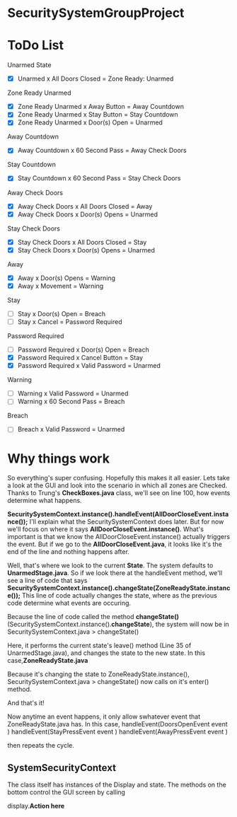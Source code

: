 # SecuritySystemGroupProject

<h1> ToDo List </h1>
Unarmed State

  - [X] Unarmed x All Doors Closed = Zone Ready: Unarmed

Zone Ready Unarmed
  - [X] Zone Ready Unarmed x Away Button = Away Countdown
  - [X] Zone Ready Unarmed x Stay Button = Stay Countdown
  - [X] Zone Ready Unarmed x Door(s) Open = Unarmed

Away Countdown
  - [X] Away Countdown x 60 Second Pass = Away Check Doors

Stay Countdown
  - [X] Stay Countdown x 60 Second Pass = Stay Check Doors

Away Check Doors
  - [X] Away Check Doors x All Doors Closed = Away
  - [X] Away Check Doors x Door(s) Opens = Unarmed

Stay Check Doors
  - [X] Stay Check Doors x All Doors Closed = Stay
  - [X] Stay Check Doors x Door(s) Opens = Unarmed

Away
  - [X] Away x Door(s) Opens = Warning
  - [X] Away x Movement = Warning

Stay
  - [ ] Stay x Door(s) Open = Breach
  - [ ] Stay x Cancel = Password Required

Password Required
  - [ ] Password Required x Door(s) Open = Breach
  - [X] Password Required x Cancel Button = Stay
  - [X] Password Required x Valid Password = Unarmed

Warning
  - [ ] Warning x Valid Password = Unarmed
  - [ ] Warning x 60 Second Pass = Breach

Breach
  - [ ] Breach x Valid Password = Unarmed
  
  
<h1> Why things work </h1>

So everything's super confusing. Hopefully this makes it all easier. 
Lets take a look at the GUI and look into the scenario in which all zones are Checked.
Thanks to Trung's **CheckBoxes.java** class, we'll see on line 100, how events determine what happens.

<b>SecuritySystemContext.instance().handleEvent(AllDoorCloseEvent.instance());</b> 
I'll explain what the SecuritySystemContext does later. But for now we'll focus on where it says **AllDoorCloseEvent.instance()**. What's important is that we know the AllDoorCloseEvent.instance() actually triggers the event. But if we go to the **AllDoorCloseEvent.java**, it looks like it's the end of the line and nothing happens after.

Well, that's where we look to the current **State**. The system defaults to **UnarmedStage.java**. So if we look there at the handleEvent method, we'll see a line of code that says
**SecuritySystemContext.instance().changeState(ZoneReadyState.instance());**
This line of code actually changes the state, where as the previous code determine what events are occuring.

Because the line of code called the method **changeState()** (SecuritySystemContext.instance().**changeState**), the system will now be in SecuritySystemContext.java > changeState()

Here, it performs the current state's leave() method (Line 35 of UnarmedStage.java), and changes the state to the new state. In this case,**ZoneReadyState.java**

Because it's changing the state to ZoneReadyState.instance(), SecuritySystemContext.java > changeState() now calls on it's enter() method.

And that's it!

Now anytime an event happens, it only allow swhatever event that ZoneReadyState.java has. In this case, 
handleEvent(DoorsOpenEvent event )
handleEvent(StayPressEvent event )
handleEvent(AwayPressEvent event )

then repeats the cycle.

<h2>SystemSecurityContext</h2>
The class itself has instances of the Display and state. 
The methods on the bottom control the GUI screen by calling 

display.**Action here**


